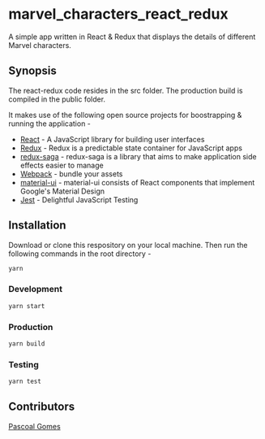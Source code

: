# marvel_characters_react_redux
A simple app written in React &amp; Redux that displays the details of different Marvel characters.

## Synopsis
The react-redux code resides in the src folder. The production build is compiled in the public folder.

It makes use of the following open source projects for boostrapping & running the application -

* [React] - A JavaScript library for building user interfaces
* [Redux] - Redux is a predictable state container for JavaScript apps
* [redux-saga] - redux-saga is a library that aims to make application side effects easier to manage
* [Webpack] - bundle your assets
* [material-ui] - material-ui consists of React components that implement Google's Material Design
* [Jest] - Delightful JavaScript Testing

## Installation
Download or clone this respository on your local machine. Then run the following commands in the root directory -

```sh
yarn
```

### Development
```sh
yarn start
```

### Production
```sh
yarn build
```

### Testing
```sh
yarn test
```

## Contributors
[Pascoal Gomes](https://au.linkedin.com/in/pascoal-gomes-a4835954)

[React]: <https://reactjs.org/>
[Redux]: <https://redux.js.org/>
[redux-saga]: <https://redux-saga.js.org/>
[Webpack]: <https://webpack.js.org//>
[material-ui]: <https://material-ui.com/>
[Jest]: <https://jestjs.io/>